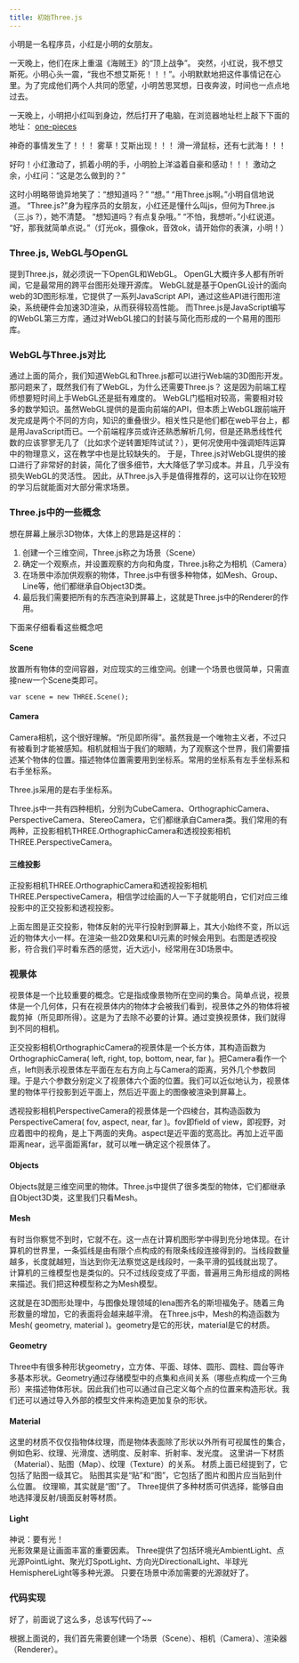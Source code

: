 ```yaml
---
title: 初始Three.js
---
```

小明是一名程序员，小红是小明的女朋友。

一天晚上，他们在床上重温《海贼王》的“顶上战争”。
突然，小红说，我不想艾斯死。小明心头一震，“我也不想艾斯死！！！”。小明默默地把这件事情记在心里。为了完成他们两个人共同的愿望，小明苦思冥想，日夜奔波，时间也一点点地过去。

一天晚上，小明把小红叫到身边，然后打开了电脑，在浏览器地址栏上敲下下面的地址：
[one-pieces](http://one-pieces.me/threejs-practice/one-piece-top-war/index.html)
    
神奇的事情发生了！！！
雾草！艾斯出现！！！
滑一滑鼠标，还有七武海！！！
    
好叼！小红激动了，抓着小明的手，小明脸上洋溢着自豪和感动！！！
激动之余，小红问：“这是怎么做到的？”

这时小明略带诡异地笑了：“想知道吗？”
“想。”
“用Three.js啊。”小明自信地说道。
“Three.js?”身为程序员的女朋友，小红还是懂什么叫js，但何为Three.js（三.js ?），她不清楚。
“想知道吗？有点复杂哦。”
“不怕，我想听。”小红说道。
“好，那我就简单点说。”（灯光ok，摄像ok，音效ok，请开始你的表演，小明！）

### Three.js, WebGL与OpenGL
提到Three.js，就必须说一下OpenGL和WebGL。
OpenGL大概许多人都有所听闻，它是最常用的跨平台图形处理开源库。
WebGL就是基于OpenGL设计的面向web的3D图形标准，它提供了一系列JavaScript API，通过这些API进行图形渲染，系统硬件会加速3D渲染，从而获得较高性能。
而Three.js是JavaScript编写的WebGL第三方库，通过对WebGL接口的封装与简化而形成的一个易用的图形库。

### WebGL与Three.js对比
通过上面的简介，我们知道WebGL和Three.js都可以进行Web端的3D图形开发。那问题来了，既然我们有了WebGL，为什么还需要Three.js？
这是因为前端工程师想要短时间上手WebGL还是挺有难度的。
WebGL门槛相对较高，需要相对较多的数学知识。虽然WebGL提供的是面向前端的API，但本质上WebGL跟前端开发完成是两个不同的方向，知识的重叠很少。相关性只是他们都在web平台上，都是用JavaScript而已。一个前端程序员或许还熟悉解析几何，但是还熟悉线性代数的应该寥寥无几了（比如求个逆转置矩阵试试？），更何况使用中强调矩阵运算中的物理意义，这在教学中也是比较缺失的。
于是，Three.js对WebGL提供的接口进行了非常好的封装，简化了很多细节，大大降低了学习成本。并且，几乎没有损失WebGL的灵活性。
因此，从Three.js入手是值得推荐的，这可以让你在较短的学习后就能面对大部分需求场景。

### Three.js中的一些概念
想在屏幕上展示3D物体，大体上的思路是这样的：

1. 创建一个三维空间，Three.js称之为场景（Scene）
2. 确定一个观察点，并设置观察的方向和角度，Three.js称之为相机（Camera）
3. 在场景中添加供观察的物体，Three.js中有很多种物体，如Mesh、Group、Line等，他们都继承自Object3D类。
4. 最后我们需要把所有的东西渲染到屏幕上，这就是Three.js中的Renderer的作用。

下面来仔细看看这些概念吧

#### Scene
放置所有物体的空间容器，对应现实的三维空间。创建一个场景也很简单，只需直接new一个Scene类即可。

    var scene = new THREE.Scene();

#### Camera
Camera相机，这个很好理解。“所见即所得”。虽然我是一个唯物主义者，不过只有被看到才能被感知。相机就相当于我们的眼睛，为了观察这个世界，我们需要描述某个物体的位置。描述物体位置需要用到坐标系。常用的坐标系有左手坐标系和右手坐标系。
    
Three.js采用的是右手坐标系。

Three.js中一共有四种相机，分别为CubeCamera、OrthographicCamera、PerspectiveCamera、StereoCamera，它们都继承自Camera类。我们常用的有两种，正投影相机THREE.OrthographicCamera和透视投影相机THREE.PerspectiveCamera。
    
#### 三维投影
正投影相机THREE.OrthographicCamera和透视投影相机THREE.PerspectiveCamera，相信学过绘画的人一下子就能明白，它们对应三维投影中的正交投影和透视投影。
    
上面左图是正交投影，物体反射的光平行投射到屏幕上，其大小始终不变，所以远近的物体大小一样。在渲染一些2D效果和UI元素的时候会用到。右图是透视投影，符合我们平时看东西的感觉，近大远小，经常用在3D场景中。

### 视景体
视景体是一个比较重要的概念。它是指成像景物所在空间的集合。简单点说，视景体是一个几何体，只有在视景体内的物体才会被我们看到，视景体之外的物体将被裁剪掉（所见即所得）。这是为了去除不必要的计算。通过变换视景体，我们就得到不同的相机。

正交投影相机OrthographicCamera的视景体是一个长方体，其构造函数为OrthographicCamera( left, right, top, bottom, near, far )。把Camera看作一个点，left则表示视景体左平面在左右方向上与Camera的距离，另外几个参数同理。于是六个参数分别定义了视景体六个面的位置。我们可以近似地认为，视景体里的物体平行投影到近平面上，然后近平面上的图像被渲染到屏幕上。
  
透视投影相机PerspectiveCamera的视景体是一个四棱台，其构造函数为PerspectiveCamera( fov, aspect, near, far )。fov即field of view，即视野，对应着图中的视角，是上下两面的夹角。aspect是近平面的宽高比。再加上近平面距离near，远平面距离far，就可以唯一确定这个视景体了。

#### Objects
Objects就是三维空间里的物体。Three.js中提供了很多类型的物体，它们都继承自Object3D类，这里我们只看Mesh。

#### Mesh
有时当你察觉不到时，它就不在。这一点在计算机图形学中得到充分地体现。在计算机的世界里，一条弧线是由有限个点构成的有限条线段连接得到的。当线段数量越多，长度就越短，当达到你无法察觉这是线段时，一条平滑的弧线就出现了。
计算机的三维模型也是类似的。只不过线段变成了平面，普遍用三角形组成的网格来描述。我们把这种模型称之为Mesh模型。

这就是在3D图形处理中，与图像处理领域的lena图齐名的斯坦福兔子。随着三角形数量的增加，它的表面将会越来越平滑。
在Three.js中，Mesh的构造函数为Mesh( geometry, material )。geometry是它的形状，material是它的材质。

#### Geometry
Three中有很多种形状geometry，立方体、平面、球体、圆形、圆柱、圆台等许多基本形状。Geometry通过存储模型中的点集和点间关系（哪些点构成一个三角形）来描述物体形状。因此我们也可以通过自己定义每个点的位置来构造形状。我们还可以通过导入外部的模型文件来构造更加复杂的形状。

#### Material
这里的材质不仅仅指物体纹理，而是物体表面除了形状以外所有可视属性的集合，例如色彩、纹理、光滑度、透明度、反射率、折射率、发光度。
这里讲一下材质（Material）、贴图（Map）、纹理（Texture）的关系。
材质上面已经提到了，它包括了贴图一级其它。
贴图其实是“贴”和“图”，它包括了图片和图片应当贴到什么位置。
纹理嘛，其实就是“图”了。
Three提供了多种材质可供选择，能够自由地选择漫反射/镜面反射等材质。

#### Light
神说：要有光！    
光影效果是让画面丰富的重要因素。
Three提供了包括环境光AmbientLight、点光源PointLight、聚光灯SpotLight、方向光DirectionalLight、半球光HemisphereLight等多种光源。
只要在场景中添加需要的光源就好了。

### 代码实现
好了，前面说了这么多，总该写代码了~~

根据上面说的，我们首先需要创建一个场景（Scene）、相机（Camera）、渲染器（Renderer）。
    